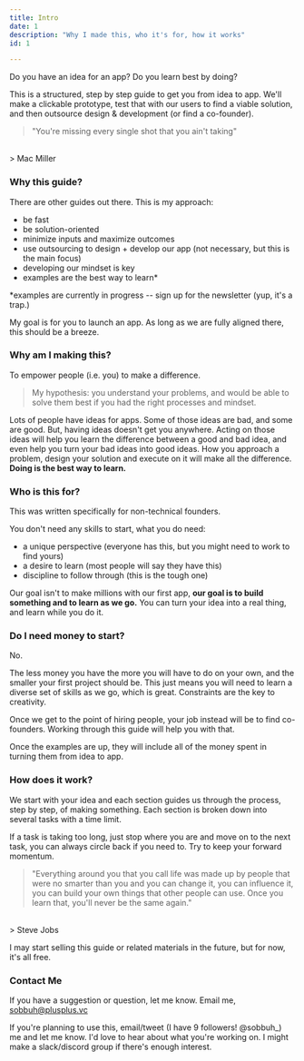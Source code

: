 ```yaml
---
title: Intro
date: 1
description: "Why I made this, who it's for, how it works"
id: 1

---
```

 
Do you have an idea for an app? Do you learn best by doing? 

This is a structured, step by step guide to get you from idea to app. We'll make a clickable prototype, test that with our users to find a viable solution, and then outsource design & development (or find a co-founder). 

> "You're missing every single shot that you ain't taking"
</br>
> Mac Miller


### Why this guide?

There are other guides out there. This is my approach:   

- be fast 
- be solution-oriented 
- minimize inputs and maximize outcomes
- use outsourcing to design + develop our app (not necessary, but this is the main focus)
- developing our mindset is key 
- examples are the best way to learn*

*examples are currently in progress -- sign up for the newsletter (yup, it's a trap.)

My goal is for you to launch an app. As long as we are fully aligned there, this should be a breeze. 


### Why am I making this? 

To empower people (i.e. you) to make a difference. 

> My hypothesis: you understand your problems, and would be able to solve them best if you had the right processes and mindset. 

Lots of people have ideas for apps. Some of those ideas are bad, and some are good. But, having ideas doesn't get you anywhere. Acting on those ideas will help you learn the difference between a good and bad idea, and even help you turn your bad ideas into good ideas. How you approach a problem, design your solution and execute on it will make all the difference. **Doing is the best way to learn.**


### Who is this for? 

This was written specifically for non-technical founders. 

You don't need any skills to start, what you do need:
- a unique perspective (everyone has this, but you might need to work to find yours)
- a desire to learn (most people will say they have this)
- discipline to follow through (this is the tough one)

Our goal isn't to make millions with our first app, **our goal is to build something and to learn as we go.** You can turn your idea into a real thing, and learn while you do it. 


### Do I need money to start? 

No.

The less money you have the more you will have to do on your own, and the smaller your first project should be. This just means you will need to learn a diverse set of skills as we go, which is great. Constraints are the key to creativity. 

Once we get to the point of hiring people, your job instead will be to find co-founders. Working through this guide will help you with that. 

Once the examples are up, they will include all of the money spent in turning them from idea to app. 

### How does it work? 

We start with your idea and each section guides us through the process, step by step, of making something. Each section is broken down into several tasks with a time limit. 

If a task is taking too long, just stop where you are and move on to the next task, you can always circle back if you need to. Try to keep your forward momentum. 

> "Everything around you that you call life was made up by people that were no smarter than you and you can change it, you can influence it, you can build your own things that other people can use. 
> Once you learn that, you'll never be the same again."
</br>
> Steve Jobs

I may start selling this guide or related materials in the future, but for now, it's all free.  


### Contact Me

If you have a suggestion or question, let me know. Email me, sobbuh@plusplus.vc

If you're planning to use this, email/tweet (I have 9 followers! @sobbuh_) me and let me know. I'd love to hear about what you're working on. I might make a slack/discord group if there's enough interest.   



